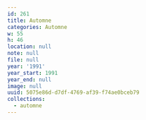 ```yaml
---
id: 261
title: Automne
categories: Automne
w: 55
h: 46
location: null
note: null
file: null
year: '1991'
year_start: 1991
year_end: null
image: null
uuid: 5075e86d-d7df-4769-af39-f74ae0bceb79
collections:
  - automne
---
```


